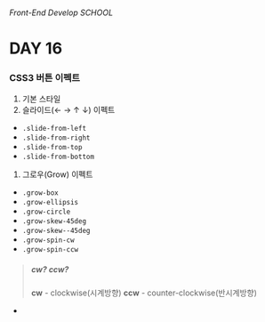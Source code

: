 ###### Front-End Develop SCHOOL

# DAY 16

### CSS3 버튼 이펙트

1. 기본 스타일
1. 슬라이드(← → ↑ ↓) 이펙트
  - `.slide-from-left`
  - `.slide-from-right`
  - `.slide-from-top`
  - `.slide-from-bottom`
1. 그로우(Grow) 이펙트
  - `.grow-box`
  - `.grow-ellipsis`
  - `.grow-circle`
  - `.grow-skew-45deg`
  - `.grow-skew--45deg`
  - `.grow-spin-cw`
  - `.grow-spin-ccw`

> ##### cw? ccw?
> __cw__ - clockwise(시계방향)
> __ccw__ - counter-clockwise(반시계방향)

-
